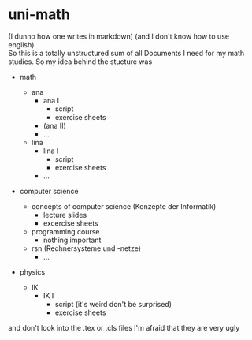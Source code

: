 # uni-math

(I dunno how one writes in markdown) (and I don't know how to use english)  
So this is a totally unstructured sum of all Documents I need for my math studies. 
So my idea behind the stucture was  
- math
    - ana
        - ana I 
            - script
            - exercise sheets
        - (ana II)
        - ...
    - lina
        - lina I
            - script
            - exercise sheets
        - ...

- computer science
    - concepts of computer science (Konzepte der Informatik)
        - lecture slides
        - excercise sheets
    - programming course
        - nothing important
    - rsn (Rechnersysteme und -netze)
        - ...

- physics
    - IK  
        - IK I
            - script (it's weird don't be surprised)  
            - exercise sheets
  
and don't look into the .tex or .cls files I'm afraid that they are very ugly
